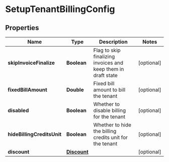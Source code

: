 

# SetupTenantBillingConfig


## Properties

Name | Type | Description | Notes
------------ | ------------- | ------------- | -------------
**skipInvoiceFinalize** | **Boolean** | Flag to skip finalizing invoices and keep them in draft state |  [optional]
**fixedBillAmount** | **Double** | Fixed bill amount to bill the tenant |  [optional]
**disabled** | **Boolean** | Whether to disable billing for the tenant |  [optional]
**hideBillingCreditsUnit** | **Boolean** | Whether to hide the billing credits unit for the tenant |  [optional]
**discount** | [**Discount**](Discount.md) |  |  [optional]



